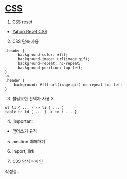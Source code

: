 [CSS](https://www.hongkiat.com/blog/20-useful-css-tips-for-beginners/)
==

1. CSS reset
-  [Yahoo Reset CSS](https://yuilibrary.com/yui/docs/cssreset/)
  
2. CSS 단축 사용
```
.header {
      background-color: #fff;
      background-image: url(image.gif);
      background-repeat: no-repeat;
      background-position: top left; 
}
-> 
.header {
    background: #fff url(image.gif) no-repeat top left
}
```

3. 불필요한 선택자 사용 X
```
ul li { ... } -> li { ... }
table tr td { ... } -> td { ... }
```

4. !important
- 덮어쓰기 규칙

5. position 이해하기

6. import, link

7. CSS 양식 디자인

작성중..